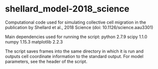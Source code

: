 # shellard_model-2018_science
Computational code used for simulating collective cell migration in the publication by Shellard et al., 2018 Science (doi: 10.1126/science.aau3301)

Main dependencies used for running the script:
python 2.7.9 
scipy 1.1.0  
numpy 1.15.3 
matplotlib 2.2.3

The script saves frames into the same directory in which it is run and outputs cell coordinate information to the standard output. 
For model parameters, see the header of the script. 
